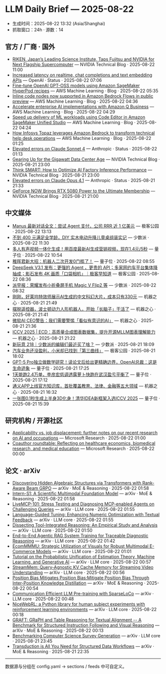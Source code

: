 # LLM Daily Brief — 2025-08-22

- 生成时间：2025-08-22 13:32 (Asia/Shanghai)
- 抓取窗口：24h · 源数：14


## 官方 / 厂商 · 国外

- [RIKEN, Japan’s Leading Science Institute, Taps Fujitsu and NVIDIA for Next Flagship Supercomputer](https://blogs.nvidia.com/blog/fugakunext/) — NVIDIA Technical Blog · 2025-08-22 11:00
- [Increased latency on realtime, chat completions and text embedding APIs](https://status.openai.com//incidents/01K370XE0YV4J51B6PN5XFR2T8) — OpenAI · Status · 2025-08-22 07:06
- [Fine-tune OpenAI GPT-OSS models using Amazon SageMaker HyperPod recipes](https://aws.amazon.com/blogs/machine-learning/fine-tune-openai-gpt-oss-models-using-amazon-sagemaker-hyperpod-recipes/) — AWS Machine Learning · Blog · 2025-08-22 05:35
- [Inline code nodes now supported in Amazon Bedrock Flows in public preview](https://aws.amazon.com/blogs/machine-learning/inline-code-nodes-now-supported-in-amazon-bedrock-flows-in-public-preview/) — AWS Machine Learning · Blog · 2025-08-22 04:36
- [Accelerate enterprise AI implementations with Amazon Q Business](https://aws.amazon.com/blogs/machine-learning/accelerate-enterprise-ai-implementations-with-amazon-q-business/) — AWS Machine Learning · Blog · 2025-08-22 04:29
- [Speed up delivery of ML workloads using Code Editor in Amazon SageMaker Unified Studio](https://aws.amazon.com/blogs/machine-learning/speed-up-delivery-of-ml-workloads-using-code-editor-in-amazon-sagemaker-unified-studio/) — AWS Machine Learning · Blog · 2025-08-22 04:24
- [How Infosys Topaz leverages Amazon Bedrock to transform technical help desk operations](https://aws.amazon.com/blogs/machine-learning/how-infosys-topaz-leverages-amazon-bedrock-to-transform-technical-help-desk-operations/) — AWS Machine Learning · Blog · 2025-08-22 01:25
- [Elevated errors on Claude Sonnet 4](https://status.anthropic.com/incidents/fdjjpwksw6j6) — Anthropic · Status · 2025-08-22 01:13
- [Gearing Up for the Gigawatt Data Center Age](https://blogs.nvidia.com/blog/networking-matters-more-than-ever/) — NVIDIA Technical Blog · 2025-08-21 23:00
- [Think SMART: How to Optimize AI Factory Inference Performance](https://blogs.nvidia.com/blog/think-smart-optimize-ai-factory-inference-performance/) — NVIDIA Technical Blog · 2025-08-21 23:00
- [Elevated errors on Claude Opus 4.1](https://status.anthropic.com/incidents/9g1p197bp5rf) — Anthropic · Status · 2025-08-21 21:33
- [GeForce NOW Brings RTX 5080 Power to the Ultimate Membership](https://blogs.nvidia.com/blog/geforce-now-thursday-gamescom-2025/) — NVIDIA Technical Blog · 2025-08-21 21:00


## 中文媒体

- [Manus 最新对话全文：尝试 Agent 支付，公司 RRR 近 1 亿美元](http://www.geekpark.net/news/352981) — 极客公园 · 2025-08-22 13:13
- [不到 400 元满足全学龄，DIY 实木电动升降儿童桌组装实记](https://sspai.com/post/101073) — 少数派 · 2025-08-22 11:30
- [多人有声视频一体化生成！用百度最新AI生成营销视频，现在1.4元/5秒](https://www.qbitai.com/2025/08/324824.html) — 量子位 · 2025-08-22 10:54
- [稚晖君新大招：机器人二次开发0门槛了！](https://www.qbitai.com/2025/08/324763.html) — 量子位 · 2025-08-22 08:55
- [DeepSeek V3.1 发布：更强的 Agent ，更贵的 API；多家网约车平台集体降抽成；影石发布 4K 画质「口袋相机」｜极客早知道](http://www.geekpark.net/news/352962) — 极客公园 · 2025-08-22 08:36
- [派早报：荣耀发布小折叠屏手机 Magic V Flip2 等](https://sspai.com/post/102019) — 少数派 · 2025-08-22 08:32
- [刚刚，好莱坞特效师展示AI生成的中文科幻大片，成本只有330元](https://www.jiqizhixin.com/articles/2025-08-21-11) — 机器之心 · 2025-08-21 21:49
- [摆脱遥控器，波士顿动力人形机器人，开始「长脑子」干活了](https://www.jiqizhixin.com/articles/2025-08-21-10) — 机器之心 · 2025-08-21 21:41
- [微软AI CEO警告：我们需要警惕「看似有意识的AI」](https://www.jiqizhixin.com/articles/2025-08-21-9) — 机器之心 · 2025-08-21 21:36
- [ICCV 2025 | ECD：高质量合成图表数据集，提升开源MLLM图表理解能力](https://www.jiqizhixin.com/articles/2025-08-21-8) — 机器之心 · 2025-08-21 21:22
- [新玩意 218｜少数派的编辑们最近买了啥？](https://sspai.com/post/102013) — 少数派 · 2025-08-21 18:09
- [汽车业务还没盈利，小米却已找到「第三曲线」](http://www.geekpark.net/news/352959) — 极客公园 · 2025-08-21 18:02
- [GPT-5 Pro独立做数学研究！读论文后给出更精确边界，OpenAI总裁：这是生命迹象](https://www.qbitai.com/2025/08/324720.html) — 量子位 · 2025-08-21 17:25
- [1天能跑2.4万单，李彦宏低调透露萝卜快跑在武汉盈亏平衡了](https://www.qbitai.com/2025/08/324733.html) — 量子位 · 2025-08-21 17:12
- [通义APP上线官方知识库，首批覆盖教育、法律、金融等五大领域](https://www.jiqizhixin.com/articles/2025-08-21-7) — 机器之心 · 2025-08-21 16:32
- [一张图0.1秒生成上半身3D化身！清华IDEA新框架入选ICCV 2025](https://www.qbitai.com/2025/08/324701.html) — 量子位 · 2025-08-21 15:39


## 研究机构 / 开源社区

- [Applicability vs. job displacement: further notes on our recent research on AI and occupations](https://www.microsoft.com/en-us/research/blog/applicability-vs-job-displacement-further-notes-on-our-recent-research-on-ai-and-occupations/) — Microsoft Research · 2025-08-22 01:00
- [Coauthor roundtable: Reflecting on healthcare economics, biomedical research, and medical education](https://www.microsoft.com/en-us/research/podcast/coauthor-roundtable-reflecting-on-healthcare-economics-biomedical-research-and-medical-education/) — Microsoft Research · 2025-08-22 00:00


## 论文 · arXiv

- [Discovering Hidden Algebraic Structures via Transformers with Rank-Aware   Beam GRPO](http://arxiv.org/abs/2508.15766v1) — arXiv · MoE & Reasoning · 2025-08-22 01:58
- [Intern-S1: A Scientific Multimodal Foundation Model](http://arxiv.org/abs/2508.15763v1) — arXiv · MoE & Reasoning · 2025-08-22 01:58
- [LiveMCP-101: Stress Testing and Diagnosing MCP-enabled Agents on   Challenging Queries](http://arxiv.org/abs/2508.15760v1) — arXiv · LLM core · 2025-08-22 01:55
- [Language-Guided Tuning: Enhancing Numeric Optimization with Textual   Feedback](http://arxiv.org/abs/2508.15757v1) — arXiv · LLM core · 2025-08-22 01:55
- [Dissecting Tool-Integrated Reasoning: An Empirical Study and Analysis](http://arxiv.org/abs/2508.15754v1) — arXiv · LLM core · 2025-08-22 01:50
- [End-to-End Agentic RAG System Training for Traceable Diagnostic   Reasoning](http://arxiv.org/abs/2508.15746v1) — arXiv · LLM core · 2025-08-22 01:42
- [EcomMMMU: Strategic Utilization of Visuals for Robust Multimodal   E-Commerce Models](http://arxiv.org/abs/2508.15721v1) — arXiv · LLM core · 2025-08-22 01:01
- [Tutorial on the Probabilistic Unification of Estimation Theory, Machine   Learning, and Generative AI](http://arxiv.org/abs/2508.15719v1) — arXiv · LLM core · 2025-08-22 00:57
- [StreamMem: Query-Agnostic KV Cache Memory for Streaming Video   Understanding](http://arxiv.org/abs/2508.15717v1) — arXiv · LLM core · 2025-08-22 00:56
- [Position Bias Mitigates Position Bias:Mitigate Position Bias Through   Inter-Position Knowledge Distillation](http://arxiv.org/abs/2508.15709v1) — arXiv · MoE & Reasoning · 2025-08-22 00:54
- [Communication Efficient LLM Pre-training with SparseLoCo](http://arxiv.org/abs/2508.15706v1) — arXiv · LLM core · 2025-08-22 00:48
- [NiceWebRL: a Python library for human subject experiments with   reinforcement learning environments](http://arxiv.org/abs/2508.15693v1) — arXiv · LLM core · 2025-08-22 00:18
- [GRAFT: GRaPH and Table Reasoning for Textual Alignment -- A Benchmark   for Structured Instruction Following and Visual Reasoning](http://arxiv.org/abs/2508.15690v1) — arXiv · MoE & Reasoning · 2025-08-22 00:13
- [Benchmarking Computer Science Survey Generation](http://arxiv.org/abs/2508.15658v1) — arXiv · LLM core · 2025-08-21 23:45
- [Transduction is All You Need for Structured Data Workflows](http://arxiv.org/abs/2508.15610v1) — arXiv · MoE & Reasoning · 2025-08-21 22:35

---
数据源与分组在 config.yaml → sections / feeds 中可自定义。